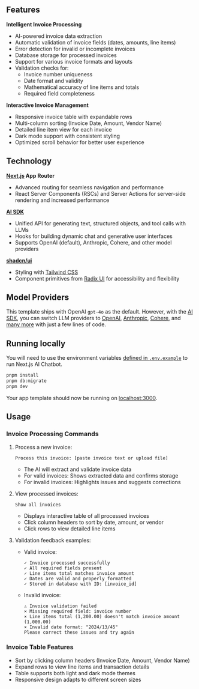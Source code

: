 ## Features

**Intelligent Invoice Processing**
  - AI-powered invoice data extraction
  - Automatic validation of invoice fields (dates, amounts, line items)
  - Error detection for invalid or incomplete invoices
  - Database storage for processed invoices
  - Support for various invoice formats and layouts
  - Validation checks for:
    - Invoice number uniqueness
    - Date format and validity
    - Mathematical accuracy of line items and totals
    - Required field completeness

**Interactive Invoice Management**
  - Responsive invoice table with expandable rows
  - Multi-column sorting (Invoice Date, Amount, Vendor Name)
  - Detailed line item view for each invoice
  - Dark mode support with consistent styling
  - Optimized scroll behavior for better user experience

## Technology

**[Next.js](https://nextjs.org) App Router**
  - Advanced routing for seamless navigation and performance
  - React Server Components (RSCs) and Server Actions for server-side rendering and increased performance

**[AI SDK](https://sdk.vercel.ai/docs)**
  - Unified API for generating text, structured objects, and tool calls with LLMs
  - Hooks for building dynamic chat and generative user interfaces
  - Supports OpenAI (default), Anthropic, Cohere, and other model providers

**[shadcn/ui](https://ui.shadcn.com)**
  - Styling with [Tailwind CSS](https://tailwindcss.com)
  - Component primitives from [Radix UI](https://radix-ui.com) for accessibility and flexibility

## Model Providers

This template ships with OpenAI `gpt-4o` as the default. However, with the [AI SDK](https://sdk.vercel.ai/docs), you can switch LLM providers to [OpenAI](https://openai.com), [Anthropic](https://anthropic.com), [Cohere](https://cohere.com/), and [many more](https://sdk.vercel.ai/providers/ai-sdk-providers) with just a few lines of code.


## Running locally

You will need to use the environment variables [defined in `.env.example`](.env.example) to run Next.js AI Chatbot. 

```bash
pnpm install
pnpm db:migrate
pnpm dev
```

Your app template should now be running on [localhost:3000](http://localhost:3000/).

## Usage

### Invoice Processing Commands
1. Process a new invoice:
   ```
   Process this invoice: [paste invoice text or upload file]
   ```
   - The AI will extract and validate invoice data
   - For valid invoices: Shows extracted data and confirms storage
   - For invalid invoices: Highlights issues and suggests corrections

2. View processed invoices:
   ```
   Show all invoices
   ```
   - Displays interactive table of all processed invoices
   - Click column headers to sort by date, amount, or vendor
   - Click rows to view detailed line items

3. Validation feedback examples:
   - Valid invoice:
     ```
     ✓ Invoice processed successfully
     ✓ All required fields present
     ✓ Line items total matches invoice amount
     ✓ Dates are valid and properly formatted
     ✓ Stored in database with ID: [invoice_id]
     ```
   - Invalid invoice:
     ```
     ⚠ Invoice validation failed
     × Missing required field: invoice number
     × Line items total (1,200.00) doesn't match invoice amount (1,000.00)
     × Invalid date format: "2024/13/45"
     Please correct these issues and try again
     ```

### Invoice Table Features
- Sort by clicking column headers (Invoice Date, Amount, Vendor Name)
- Expand rows to view line items and transaction details
- Table supports both light and dark mode themes
- Responsive design adapts to different screen sizes
